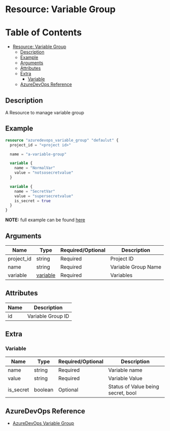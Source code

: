 # Resource: Variable Group

Table of Contents
=================

   * [Resource: Variable Group](#resource-variable-group)
      * [Description](#description)
      * [Example](#example)
      * [Arguments](#arguments)
      * [Attributes](#attributes)
      * [Extra](#extra)
          * [Variable](#variable)
      * [AzureDevOps Reference](#azuredevops-reference)

## Description

A Resource to manage variable group

## Example

```terraform
resource "azuredevops_variable_group" "defaulut" {
  project_id = "<project id>"

  name = "a-variable-group"

  variable {
    name = "NormalVar"
    value = "notsosecretvalue"
  }

  variable {
    name = "SecretVar"
    value = "supersecretvalue"
    is_secret = true
  }
}

```

**NOTE:** full example can be found [here](../../examples/r/variable_group/main.tf)

## Arguments

| Name | Type | Required/Optional | Description |
|------|------|-------------------|-------------|
| project_id | string | Required | Project ID |
| name | string | Required | Variable Group Name |
| variable | [variable](#variable) | Required | Variables |

## Attributes

| Name | Description |
|------|-------------|
| id | Variable Group ID | 

## Extra

### Variable

| Name | Type | Required/Optional | Description |
|------|------|-------------------|-------------|
| name | string | Required | Variable name |
| value | string | Required | Variable Value |
| is_secret | boolean | Optional | Status of Value being secret, bool |

## AzureDevOps Reference

- [AzureDevOps Variable Group](https://docs.microsoft.com/en-us/azure/devops/pipelines/library/variable-groups?view=azure-devops&tabs=yaml)
